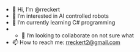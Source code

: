 - 👋 Hi, I’m @rreckert
- 👀 I’m interested in AI controlled robots
- 🌱 I’m currently learning C# programming
- - 💞️ I’m looking to collaborate on not sure what
- 📫 How to reach me: rreckert2@gmail.com

<!---
rreckert/rreckert is a ✨ special ✨ repository because its `README.md` (this file) appears on your GitHub profile.
You can click the Preview link to take a look at your changes.
--->
